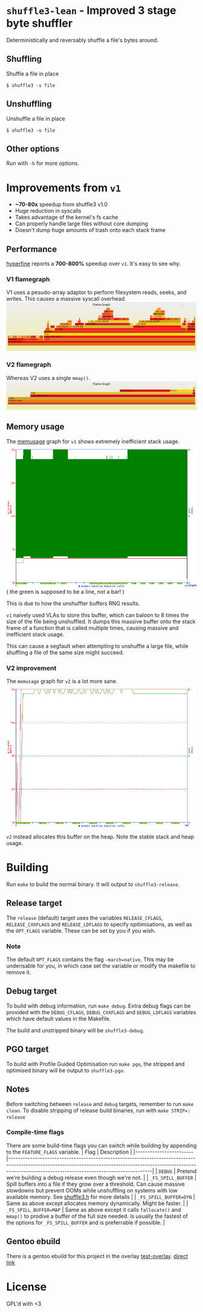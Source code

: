 # `shuffle3-lean` - Improved 3 stage byte shuffler

Deterministically and reversably shuffle a file's bytes around.

## Shuffling
Shuffle a file in place

``` shell
$ shuffle3 -s file
```

## Unshuffling
Unshuffle a file in place

``` shell
$ shuffle3 -u file
```

## Other options
Run with `-h` for more options.

# Improvements from `v1`
* **~70-80x** speedup from shuffle3 v1.0
* Huge reduction in syscalls
* Takes advantage of the kernel's fs cache
* Can properly handle large files without core dumping
* Doesn't dump huge amounts of trash onto each stack frame

## Performance
[hyperfine](https://github.com/sharkdp/hyperfine) reports a **700-800%** speedup over `v1`.
It's easy to see why.

### V1 flamegraph
V1 uses a pesudo-array adaptor to perform filesystem reads, seeks, and writes. This causes a massive syscall overhead.
![](./profiling/release-flame-old.png)

### V2 flamegraph
Whereas V2 uses a single `mmap()`.
![](./profiling/release-flame.png)

## Memory usage
The [memusage](https://www.systutorials.com/docs/linux/man/1-memusage/) graph for `v1` shows extremely inefficient stack usage.
![](./profiling/old-mem.png)
( the green is supposed to be a line, not a bar! )

This is due to how the unshuffler buffers RNG results.

`v1` naively used VLAs to store this buffer, which can baloon to 8 times the size of the file being unshuffled.
It dumps this massive buffer onto the stack frame of a function that is called multiple times, causing massive and inefficient stack usage.

This can cause a segfault when attempting to unshuffle a large file, while shuffling a file of the same size might succeed.

### V2 improvement
The `memusage` graph for `v2` is a lot more sane.
![](./profiling/mem.png)

`v2` instead allocates this buffer on the heap. Note the stable stack and heap usage.


# Building
Run `make` to build the normal binary. It will output to `shuffle3-release`.

## Release target
The `release` (default) target uses the variables `RELEASE_CFLAGS`, `RELEASE_CXXFLAGS` and `RELEASE_LDFLAGS` to specify opitimisations, as well as the `OPT_FLAGS` variable. These can be set by you if you wish.

### Note
The default `OPT_FLAGS` contains the flag `-march=native`. This may be underisable for you, in which case set the variable or modify the makefile to remove it.

## Debug target
To build with debug information, run `make debug`. Extra debug flags can be provided with the `DEBUG_CFLAGS`, `DEBUG_CXXFLAGS` and `DEBUG_LDFLAGS` variables which have default values in the Makefile.

The build and unstripped binary will be `shuffle3-debug`.

## PGO target
To build with Profile Guided Optimisation run `make pgo`, the stripped and optimised binary will be output to `shuffle3-pgo`.

## Notes
Before switching between `release` and `debug` targets, remember to run `make clean`.
To disable stripping of release build binaries, run with `make STRIP=: release`

### Compile-time flags
There are some build-time flags you can switch while building by appending to the `FEATURE_FLAGS` variable.
| Flag                   | Description                                                                                                                                                                                                           |
|------------------------|-----------------------------------------------------------------------------------------------------------------------------------------------------------------------------------------------------------------------|
| `DEBUG`                | Pretend we're building a debug release even though we're not.                                                                                                                                                         |
| `_FS_SPILL_BUFFER`     | Spill buffers into a file if they grow over a threshold. Can cause massive slowdowns but prevent OOMs while unshuffling on systems with low available memory. See [shuffle3.h](./include/shuffle3.h) for more details |
| `_FS_SPILL_BUFFER=DYN` | Same as above except allocates memory dynamically. Might be faster.                                                                                                                                                   |
| `_FS_SPILL_BUFFER=MAP` | Same as above except it calls `fallocate()` and `mmap()` to prodive a buffer of the full size needed. Is usually the fastest of the options for `_FS_SPILL_BUFFER` and is preferrable if possible.                    |


## Gentoo ebuild
There is a gentoo ebuild for this project in the overlay [test-overlay](https://git.flanchan.moe/birb/test-overlay). 
[direct link](https://git.flanchan.moe/birb/test-overlay/src/branch/master/app-misc/shuffle3/shuffle3-2.0.0.ebuild)

# License
GPL'd with <3
